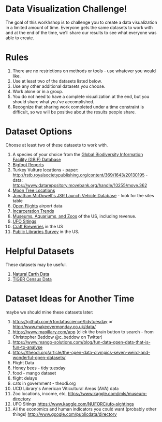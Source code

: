# Data Visualization Challenge!

The goal of this workhshop is to challenge you to create a data visualization in a limited amount of time.  Everyone gets the same datasets to work with and at the end of the time, we'll share our results to see what everyone was able to create.

# Rules
1. There are no restrictions on methods or tools - use whatever you would like.
1. Use at least two of the datasets listed below.
1. Use any other additional datasets you choose.
1. Work alone or in a group.
1. You do not need to have a complete visualization at the end, but you should share what you've accomplished.
1. Recognize that sharing work completed under a time constraint is difficult, so we will be positive about the results people share.

# Dataset Options
Choose at least two of these datasets to work with. 
1. A species of your choice from the [Global Biodiversity Information Facility (GBIF) Database](https://www.gbif.org/)
1. [Bigfoot Reports](http://plotkml.r-forge.r-project.org/bigfoot.html)
1. Turkey Vulture locations - paper: http://rstb.royalsocietypublishing.org/content/369/1643/20130195  - data: https://www.datarepository.movebank.org/handle/10255/move.362
1. [Moon Tree Locations](https://nssdc.gsfc.nasa.gov/planetary/lunar/moon_tree.html)
1. [Jonathan McDowell's JSR Launch Vehicle Database](http://www.planet4589.org/space/lvdb/index.html) - look for the sites table
1. [Open Flights](https://openflights.org/) airport data
1. [Incarceration Trends](https://github.com/rfordatascience/tidytuesday/tree/master/data/2019/2019-01-22)
1. [Museums, Aquariums, and Zoos](https://www.kaggle.com/imls/museum-directory) of the US, including revenue.
1. [UFO Sitings](https://www.kaggle.com/NUFORC/ufo-sightings)
1. [Craft Breweries](https://github.com/rfordatascience/tidytuesday/tree/master/data/2018/2018-07-10) in the US
1. [Public Libraries Survey](https://www.imls.gov/research-evaluation/data-collection/public-libraries-survey/explore-pls-data/pls-data) in the US.

# Helpful Datasets
These datasets may be useful.

1. [Natural Earth Data](http://naturalearthdata.com/)
1. [TIGER Census Data](https://www.census.gov/geo/maps-data/data/tiger.html)

# Dataset Ideas for Another Time
maybe we should mine these datasets later: 
1. https://github.com/rfordatascience/tidytuesday or http://www.makeovermonday.co.uk/data/  
1. https://www.mapillary.com/app (click the brain button to search - from Christopher Beddow @c_beddow on Twitter)
1. https://www.mango-solutions.com/blog/fun-data-open-data-that-is-fun-to-analyse
1. https://theodi.org/article/the-open-data-olympics-seven-weird-and-wonderful-open-datasets/
1. Flight Data
1. Honey bees - tidy tuesday
1. food - mango dataset
1. flight delays
1. cats in government - theodi.org
1. UCD Library's American Viticultural Areas (AVA) data
1. Zoo locations, income, etc, https://www.kaggle.com/imls/museum-directory
1. UFO Sitings https://www.kaggle.com/NUFORC/ufo-sightings
1. All the economics and human indicators you could want (probably other things) http://www.google.com/publicdata/directory
